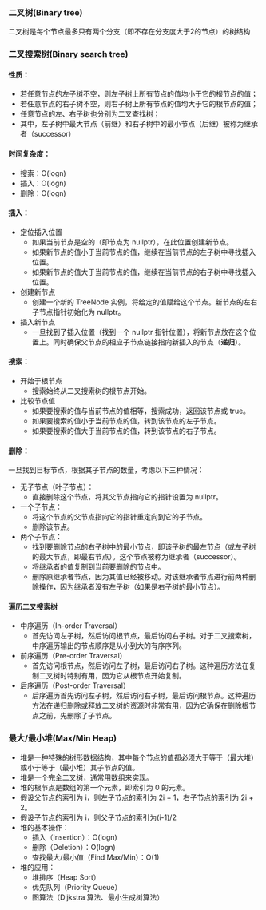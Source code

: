 ### 二叉树(Binary tree)
二叉树是每个节点最多只有两个分支（即不存在分支度大于2的节点）的树结构

### 二叉搜索树(Binary search tree)
#### 性质：
- 若任意节点的左子树不空，则左子树上所有节点的值均小于它的根节点的值；
- 若任意节点的右子树不空，则右子树上所有节点的值均大于它的根节点的值；
- 任意节点的左、右子树也分别为二叉查找树；
- 其中，左子树中最大节点（前继）和右子树中的最小节点（后继）被称为继承者（successor）
#### 时间复杂度：
- 搜索：O(logn)
- 插入：O(logn)
- 删除：O(logn)

#### 插入：
- 定位插入位置
  - 如果当前节点是空的（即节点为 nullptr），在此位置创建新节点。
  - 如果新节点的值小于当前节点的值，继续在当前节点的左子树中寻找插入位置。
  - 如果新节点的值大于当前节点的值，继续在当前节点的右子树中寻找插入位置。
- 创建新节点
  - 创建一个新的 TreeNode 实例，将给定的值赋给这个节点。新节点的左右子节点指针初始化为 nullptr。
- 插入新节点
  - 一旦找到了插入位置（找到一个 nullptr 指针位置），将新节点放在这个位置上。同时确保父节点的相应子节点链接指向新插入的节点（**递归**）。

#### 搜索：
- 开始于根节点
  - 搜索始终从二叉搜索树的根节点开始。
- 比较节点值
  - 如果要搜索的值与当前节点的值相等，搜索成功，返回该节点或 true。
  - 如果要搜索的值小于当前节点的值，转到该节点的左子节点。
  - 如果要搜索的值大于当前节点的值，转到该节点的右子节点。

#### 删除：
一旦找到目标节点，根据其子节点的数量，考虑以下三种情况：
- 无子节点（叶子节点）：
  - 直接删除这个节点，将其父节点指向它的指针设置为 nullptr。
- 一个子节点：
  - 将这个节点的父节点指向它的指针重定向到它的子节点。
  - 删除该节点。
- 两个子节点：
  - 找到要删除节点的右子树中的最小节点，即该子树的最左节点（或左子树的最大节点，即最右节点）。这个节点被称为继承者（successor）。
  - 将继承者的值复制到当前要删除的节点中。
  - 删除原继承者节点，因为其值已经被移动。对该继承者节点进行前两种删除操作，因为继承者没有左子树（如果是右子树的最小节点）。

#### 遍历二叉搜索树
- 中序遍历（In-order Traversal）
  - 首先访问左子树，然后访问根节点，最后访问右子树。对于二叉搜索树，中序遍历输出的节点顺序是从小到大的有序序列。
- 前序遍历（Pre-order Traversal）
  - 首先访问根节点，然后访问左子树，最后访问右子树。这种遍历方法在复制二叉树时特别有用，因为它从根节点开始复制。
- 后序遍历（Post-order Traversal）
  - 后序遍历首先访问左子树，然后访问右子树，最后访问根节点。这种遍历方法在递归删除或释放二叉树的资源时非常有用，因为它确保在删除根节点之前，先删除了子节点。

### 最大/最小堆(Max/Min Heap)
- 堆是一种特殊的树形数据结构，其中每个节点的值都必须大于等于（最大堆）或小于等于（最小堆）其子节点的值。
- 堆是一个完全二叉树，通常用数组来实现。
- 堆的根节点是数组的第一个元素，即索引为 0 的元素。
- 假设父节点的索引为 i，则左子节点的索引为 2i + 1，右子节点的索引为 2i + 2。
- 假设子节点的索引为 i，则父子节点的索引为(i-1)/2
- 堆的基本操作：
  - 插入（Insertion）：O(logn)
  - 删除（Deletion）：O(logn)
  - 查找最大/最小值（Find Max/Min）：O(1)
- 堆的应用：
  - 堆排序（Heap Sort）
  - 优先队列（Priority Queue）
  - 图算法（Dijkstra 算法、最小生成树算法）
  